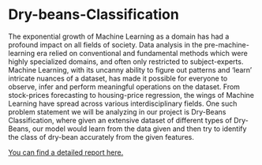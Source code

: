 # Dry-beans-Classification
The exponential growth of Machine Learning as a domain has had a profound impact on all fields of society. Data analysis in the pre-machine-learning era relied on conventional and fundamental methods which were highly specialized domains, and often only restricted to subject-experts. Machine Learning, with its uncanny ability to figure out patterns and ‘learn’ intricate nuances of a dataset, has made it possible for everyone to observe, infer and perform meaningful operations on the dataset. From stock-prices forecasting to housing-price regression, the wings of Machine Learning have spread across various interdisciplinary fields. One such problem statement we will be analyzing in our project is Dry-Beans Classification, where given an extensive dataset of different types of Dry-Beans, our model would learn from the data given and then try to identify the class of dry-bean accurately from the given features.

<a href = "https://drive.google.com/file/d/1n6GkA86BF0N5tuNAIE-KZ_wFIw9x1KdH/view?usp=sharing">You can find a detailed report here.</a>
